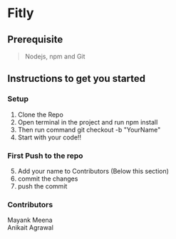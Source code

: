 # Fitly
## Prerequisite
> Nodejs, npm and Git
## Instructions to get you started
### Setup
1. Clone the Repo
2. Open terminal in the project and run npm install 
3. Then run command git checkout -b "YourName"
4. Start with your code!!
### First Push to the repo
5. Add your name to Contributors (Below this section)
6. commit the changes 
7. push the commit 
### Contributors
Mayank Meena <br/>
Anikait Agrawal

